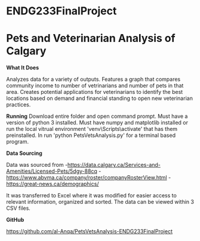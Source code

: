 # ENDG233FinalProject

# Pets and Veterinarian Analysis of Calgary

**What It Does**

Analyzes data for a variety of outputs.
Features a graph that compares community income to number of vetrinarians and number of pets in that area.
Creates potential applications for veterinarians to identify the best locations based on demand and financial standing to open new veterinarian practices.

**Running**
Download entire folder and open command prompt.
Must have a version of python 3 installed.
Must have numpy and matplotlib installed or run the local vitrual environment 'venv\Scripts\activate' that has them preinstalled.
In run 'python PetsVetsAnalysis.py' for a terminal based program.

**Data Sourcing**

Data was sourced from
-https://data.calgary.ca/Services-and-Amenities/Licensed-Pets/5dgy-88cq
-https://www.abvma.ca/company/roster/companyRosterView.html
-https://great-news.ca/demographics/

It was transferred to Excel where it was modified for easier access to relevant information, organized and sorted.
The data can be viewed within 3 CSV files.

**GitHub**

https://github.com/al-Anqa/PetsVetsAnalysis-ENDG233FinalProject

